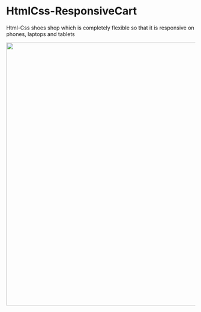 # HtmlCss-ResponsiveCart
Html-Css shoes shop which is completely flexible so that it is responsive on phones, laptops and tablets

<img src="https://user-images.githubusercontent.com/74370512/178146973-13423b75-f0f1-4bd7-abe7-da1c532905fd.jpg" data-canonical-src="[https://gyazo.com/eb5c5741b6a9a16c692170a41a49c858.png](https://user-images.githubusercontent.com/74370512/178146973-13423b75-f0f1-4bd7-abe7-da1c532905fd.jpg)" width="600" height="700" />
